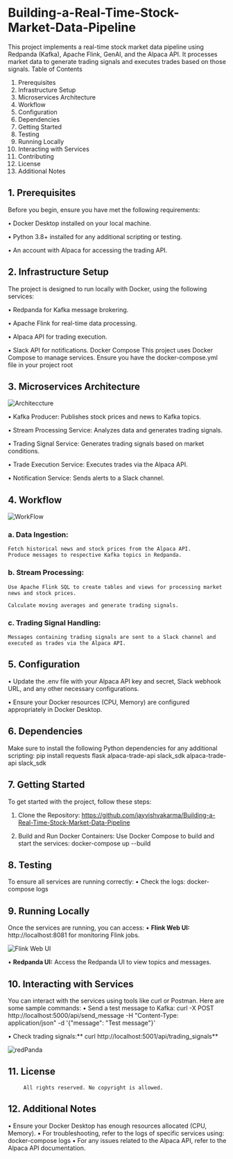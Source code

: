 # **Building-a-Real-Time-Stock-Market-Data-Pipeline**
This project implements a real-time stock market data pipeline using Redpanda (Kafka), Apache Flink, GenAI, and the Alpaca API. It processes market data to generate trading signals and executes trades based on those signals.
Table of Contents
1.	Prerequisites
2.	Infrastructure Setup
3.	Microservices Architecture
4.	Workflow
5.	Configuration
6.	Dependencies
7.	Getting Started
8.	Testing
9.	Running Locally
10.	Interacting with Services
11.	Contributing
12.	License
13.	Additional Notes

## **1.	Prerequisites**
Before you begin, ensure you have met the following requirements:

•	Docker Desktop installed on your local machine.

•	Python 3.8+ installed for any additional scripting or testing.

•	An account with Alpaca for accessing the trading API.

## **2.	Infrastructure Setup**
The project is designed to run locally with Docker, using the following services:

•	Redpanda for Kafka message brokering.

•	Apache Flink for real-time data processing.

•	Alpaca API for trading execution.

•	Slack API for notifications.
           Docker Compose
           This project uses Docker Compose to manage services. Ensure you have the docker-compose.yml file in your project root
           
## **3.	Microservices Architecture**
![Architeccture](https://github.com/user-attachments/assets/940df9e2-2935-4c90-b930-25b7f8e2d9a6)

•	Kafka Producer: Publishes stock prices and news to Kafka topics.

•	Stream Processing Service: Analyzes data and generates trading signals.

•	Trading Signal Service: Generates trading signals based on market conditions.

•	Trade Execution Service: Executes trades via the Alpaca API.

•	Notification Service: Sends alerts to a Slack channel.

## **4.	Workflow**

![WorkFlow](https://github.com/user-attachments/assets/4059dba6-7430-43a6-816c-169985b5b629)

### **a.	Data Ingestion:**
	Fetch historical news and stock prices from the Alpaca API.
	Produce messages to respective Kafka topics in Redpanda.
### **b.	Stream Processing:**
	Use Apache Flink SQL to create tables and views for processing market news and stock prices.

	Calculate moving averages and generate trading signals.
### **c.	Trading Signal Handling:**
	Messages containing trading signals are sent to a Slack channel and executed as trades via the Alpaca API.

## **5.	Configuration**
•	Update the .env file with your Alpaca API key and secret, Slack webhook URL, and any other necessary configurations.

•	Ensure your Docker resources (CPU, Memory) are configured appropriately in Docker Desktop.

## **6.	Dependencies**
Make sure to install the following Python dependencies for any additional scripting:
pip install requests flask alpaca-trade-api slack_sdk
alpaca-trade-api
slack_sdk
       
## **7.	Getting Started**
To get started with the project, follow these steps:
1.	Clone the Repository:
https://github.com/jayvishvakarma/Building-a-Real-Time-Stock-Market-Data-Pipeline

3.	Build and Run Docker Containers: Use Docker Compose to build and start the services:
docker-compose up --build

## **8.	Testing**
To ensure all services are running correctly:
•	Check the logs:
docker-compose logs

## **9.	Running Locally**
Once the services are running, you can access:
•	**Flink Web UI:** http://localhost:8081 for monitoring Flink jobs.

![Flink Web UI](https://github.com/user-attachments/assets/1e8e960d-bdfe-42e4-9777-00a1ef558e6f)

•	**Redpanda UI:** Access the Redpanda UI to view topics and messages.
 
## **10.	Interacting with Services**
You can interact with the services using tools like curl or Postman. Here are some sample commands:
•	Send a test message to Kafka:
curl -X POST http://localhost:5000/api/send_message -H "Content-Type: application/json" -d '{"message": "Test message"}'

•	Check trading signals:**
curl http://localhost:5001/api/trading_signals**

![redPanda](https://github.com/user-attachments/assets/6d8fe44a-735a-424d-a7ca-2fa01e9837d5)


## **11.	License**
         All rights reserved. No copyright is allowed.
         
## **12.	Additional Notes**
•	Ensure your Docker Desktop has enough resources allocated (CPU, Memory).
•	For troubleshooting, refer to the logs of specific services using:
docker-compose logs 
•	For any issues related to the Alpaca API, refer to the Alpaca API documentation.
